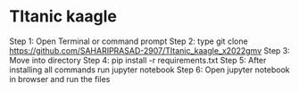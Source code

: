 # TItanic kaagle

Step 1: Open Terminal or command prompt 
Step 2: type git clone https://github.com/SAHARIPRASAD-2907/TItanic_kaagle_x2022gmv
Step 3: Move into directory 
Step 4: pip install -r requirements.txt
Step 5: After installing all commands run jupyter notebook 
Step 6: Open jupyter notebook in browser and run the files 
